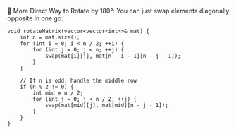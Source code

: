  🧠  More Direct Way to Rotate by 180°: You can just swap elements  diagonally opposite in one go:
```
void rotateMatrix(vector<vector<int>>& mat) {
    int n = mat.size();
    for (int i = 0; i < n / 2; ++i) {
        for (int j = 0; j < n; ++j) {
            swap(mat[i][j], mat[n - i - 1][n - j - 1]);
        }
    }

    // If n is odd, handle the middle row
    if (n % 2 != 0) {
        int mid = n / 2;
        for (int j = 0; j < n / 2; ++j) {
            swap(mat[mid][j], mat[mid][n - j - 1]);
        }
    }
}
```